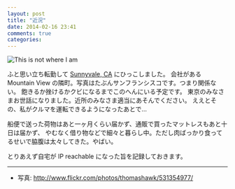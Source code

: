 ```yaml
---
layout: post
title: "近況"
date: 2014-02-16 23:41
comments: true
categories: 
---
```


![This is not where I am](http://farm2.staticflickr.com/1349/531354977_714b6268a1_b.jpg)

ふと思い立ち転勤して [Sunnyvale, CA](https://www.google.com/search?q=Sunnyvale%2C+CA) にひっこしました。
会社がある Mountain View の隣町。写真はたぶんサンフランシスコです。つまり関係ない。
飽きるか挫けるかクビになるまでこのへんにいる予定です。
東京のみなさまお世話になりました。近所のみなさま適当にあそんでください。
ええとその、私がクルマを運転できるようになったあとで...

船便で送った荷物はあと一ヶ月くらい届かず、通販で買ったマットレスもあと十日は届かず、
やむなく借り物などで細々と暮らし中。ただし肉ばっかり食ってるせいで脇腹は太々してきた。やばい。

とりあえず自宅が IP reachable になった旨を記録しておきます。

----

 * 写真: http://www.flickr.com/photos/thomashawk/531354977/